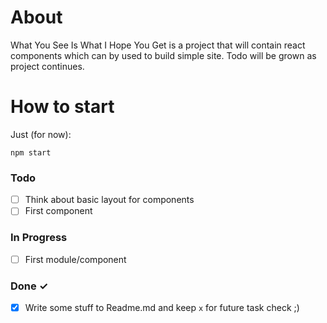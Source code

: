 # About
What You See Is What I Hope You Get is a project that will contain react components which can by used to build simple site.
Todo will be grown as project continues.

# How to start
Just (for now):

```npm start```

### Todo
- [ ] Think about basic layout for components
- [ ] First component

### In Progress

- [ ] First module/component

### Done ✓

- [x] Write some stuff to Readme.md and keep `x` for future task check ;)

